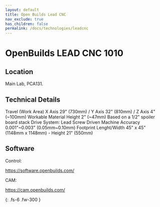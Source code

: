 ```yaml
---
layout: default
title: Open Builds Lead CNC
nav_exclude: true
has_children: false
permalink: /docs/technologies/leadcnc
---
```


# OpenBuilds LEAD CNC 1010

## Location
Main Lab, PCA131.

## Technical Details

Travel (Work Area)
X Axis 29" (730mm) / Y Axis 32" (810mm) / Z Axis 4" (~100mm)
Workable Material Height
2" (~47mm) Based on a 1/2" spoiler board stack
Drive System:
Lead Screw Driven
Machine Accuracy
0.001"~0.003" (0.05mm~0.10mm)
Footprint
Lenght/Width 45" x 45" (1148mm x 1148mm) - Height 21" (550mm)

## Software

Control:

https://software.openbuilds.com/


CAM:

https://cam.openbuilds.com/ 

{: .fs-6 .fw-300 }
